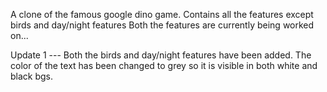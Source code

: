 A clone of the famous google dino game. 
Contains all the features except birds and day/night features
Both the features are currently being worked on...

Update 1 ---
Both the birds and day/night features have been added. 
The color of the text has been changed to grey so it is visible in both white and black bgs.
